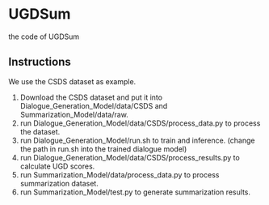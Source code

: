# UGDSum
the code of UGDSum

## Instructions

We use the CSDS dataset as example.
1. Download the CSDS dataset and put it into Dialogue_Generation_Model/data/CSDS and Summarization_Model/data/raw.
2. run Dialogue_Generation_Model/data/CSDS/process_data.py to process the dataset.
3. run Dialogue_Generation_Model/run.sh to train and inference. (change the path in run.sh into the trained dialogue model)
4. run Dialogue_Generation_Model/data/CSDS/process_results.py to calculate UGD scores.
5. run Summarization_Model/data/process_data.py to process summarization dataset.
6. run Summarization_Model/test.py to generate summarization results.

